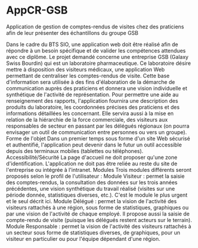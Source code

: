 # AppCR-GSB
Application de gestion de comptes-rendus de visites chez des praticiens afin de leur présenter des échantillons du groupe GSB

Dans le cadre du BTS SIO, une application web doit être réalisé afin de répondre à un besoin spécifique et de valider les compétences attendues avec ce diplôme.
Le projet demandé concerne une entreprise GSB (Galaxy Swiss Bourdin) qui est un laboratoire pharmaceutique.
Ce laboratoire désire mettre à disposition des visiteurs médicaux, une application Web permettant de centraliser les comptes-rendus de visite. Cette base d'information sera utilisée à des fins d'élaboration de la démarche de communication auprès des praticiens et donnera une vision individuelle et synthétique de l'activité de représentation.
Pour permettre une aide au renseignement des rapports, l'application fournira une description des produits du laboratoire, les coordonnées précises des praticiens et des informations détaillées les concernant. Elle servira aussi à la mise en relation de la hiérarchie de la force commerciale, des visiteurs aux responsables de secteur en passant par les délégués régionaux (on pourra envisager un outil de communication entre personnes ou vers un groupe).
Forme de l'objet
Dans un premier temps sous forme d'un site Web sécurisé et authentifié, l'application peut devenir dans le futur un outil accessible depuis des terminaux mobiles (tablettes ou téléphones).
Accessibilité/Sécurité
La page d'accueil ne doit proposer qu'une zone d'identification.
L'application ne doit pas être reliée au reste du site de l'entreprise ou intégrée à l'intranet.
Modules
Trois modules différents seront proposés selon le profil de l'utilisateur : 
Module Visiteur : permet la saisie des comptes-rendus, la consultation des données sur les trois années précédentes, une vision synthétique du travail réalisé (visites sur une période donnée, statistiques diverses, etc.). C'est le module le plus urgent et le seul décrit ici.
Module Délégué : permet la vision de l'activité des visiteurs rattachés à une région, sous forme de statistiques, graphiques ou par une vision de l'activité de chaque employé. Il propose aussi la saisie de compte-rendu de visite (puisque les délégués restent acteurs sur le terrain).
Module Responsable : permet la vision de l'activité des visiteurs rattachés à un secteur sous forme de statistiques diverses, de graphiques, pour un visiteur en particulier ou pour l'équipe dépendant d'une région.
